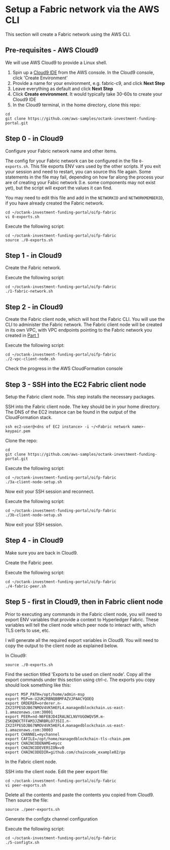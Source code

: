 # Setup a Fabric network via the AWS CLI

This section will create a Fabric network using the AWS CLI.

## Pre-requisites - AWS Cloud9
We will use AWS Cloud9 to provide a Linux shell.

1. Spin up a [Cloud9 IDE](https://us-east-1.console.aws.amazon.com/cloud9/home?region=us-east-1) from the AWS console.
In the Cloud9 console, click 'Create Environment'
2. Provide a name for your environment, e.g. fabric-c9, and click **Next Step**
3. Leave everything as default and click **Next Step**
4. Click **Create environment**. It would typically take 30-60s to create your Cloud9 IDE
5. In the Cloud9 terminal, in the home directory, clone this repo:

```
cd
git clone https://github.com/aws-samples/octank-investment-funding-portal.git
```

## Step 0 - in Cloud9
Configure your Fabric network name and other items.

The config for your Fabric network can be configured in the file `0-exports.sh`. This file
exports ENV vars used by the other scripts. If you exit your session and need to restart,
you can source this file again. Some statements in the file may fail, depending on how far along
the process your are of creating your Fabic network (I.e. some components may not exist yet), but
the script will export the values it can find.

You may need to edit this file and add in the `NETWORKID` and `NETWORKMEMBERID`, if you have
already created the Fabric network.

```
cd ~/octank-investment-funding-portal/oifp-fabric
vi 0-exports.sh
```

Execute the following script:

```
cd ~/octank-investment-funding-portal/oifp-fabric
source ./0-exports.sh
```

## Step 1 - in Cloud9
Create the Fabric network. 

Execute the following script:

```
cd ~/octank-investment-funding-portal/oifp-fabric
./1-fabric-network.sh
```

## Step 2 - in Cloud9
Create the Fabric client node, which will host the Fabric CLI. You will use the CLI to administer
the Fabric network. The Fabric client node will be created in its own VPC, with VPC endpoints 
pointing to the Fabric network you created in [Part 1](../oifp-fabric/README.md)

Execute the following script:

```
cd ~/octank-investment-funding-portal/oifp-fabric
./2-vpc-client-node.sh
```

Check the progress in the AWS CloudFormation console

## Step 3 - SSH into the EC2 Fabric client node
Setup the Fabric client node. This step installs the necessary packages.

SSH into the Fabric client node. The key should be in your home directory. The DNS of the
EC2 instance can be found in the output of the CloudFormation stack.

```
ssh ec2-user@<dns of EC2 instance> -i ~/<Fabric network name>-keypair.pem
```

Clone the repo:

```
cd
git clone https://github.com/aws-samples/octank-investment-funding-portal.git
```

Execute the following script:

```
cd ~/octank-investment-funding-portal/oifp-fabric
./3a-client-node-setup.sh
```

Now exit your SSH session and reconnect.

Execute the following script:

```
cd ~/octank-investment-funding-portal/oifp-fabric
./3b-client-node-setup.sh
```

Now exit your SSH session.

## Step 4 - in Cloud9
Make sure you are back in Cloud9.

Create the Fabric peer.

Execute the following script:

```
cd ~/octank-investment-funding-portal/oifp-fabric
./4-fabric-peer.sh
```

## Step 5 - first in Cloud9, then in Fabric client node
Prior to executing any commands in the Fabric client node, you will need to export ENV variables
that provide a context to Hyperledger Fabric. These variables will tell the client node which peer
node to interact with, which TLS certs to use, etc. 

I will generate all the required export variables in Cloud9. You will need to copy the output to
the client node as explained below.

In Cloud9:

```
source ./0-exports.sh
```

Find the section titled 'Exports to be used on client node'. Copy all the export commands under this 
section using ctrl-c. The exports you copy should look something like this:

```
export MSP_PATH=/opt/home/admin-msp
export MSP=m-U2UK2RBNQBBMFAZVJPAACYQOEQ
export ORDERER=orderer.n-ZX2IFPESDJB67NMOV4VK5HEFL4.managedblockchain.us-east-1.amazonaws.com:30001
export PEER=nd-N6FEBJD4IRALNCLNVYUGOWQV5M.m-ZSKQNOCTFFAM3JZNRBRLO735II.n-ZX2IFPESDJB67NMOV4VK5HEFL4.managedblockchain.us-east-1.amazonaws.com:30003
export CHANNEL=mychannel
export CAFILE=/opt/home/managedblockchain-tls-chain.pem
export CHAINCODENAME=mycc
export CHAINCODEVERSION=v0
export CHAINCODEDIR=github.com/chaincode_example02/go
```

In the Fabric client node.

SSH into the client node. Edit the peer export file:

```
cd ~/octank-investment-funding-portal/oifp-fabric
vi peer-exports.sh
```

Delete all the contents and paste the contents you copied from Cloud9. Then source the file:

```
source ./peer-exports.sh
```

Generate the configtx channel configuration

Execute the following script:

```
cd ~/octank-investment-funding-portal/oifp-fabric
./5-configtx.sh
```

